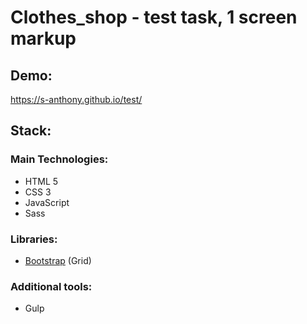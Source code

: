 # Clothes_shop - test task, 1 screen markup 
## Demo:
https://s-anthony.github.io/test/
## Stack:
### Main Technologies:
- HTML 5
- CSS 3
- JavaScript
- Sass
### Libraries:
- [Bootstrap](https://getbootstrap.com) (Grid)
### Additional tools: 
- Gulp
